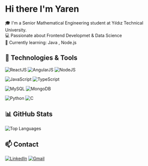 

 # Hi there I'm Yaren
 
🎓 I'm a Senior Mathematical Engineering student at Yıldız Technical University.  
💻 Passionate about Frontend Developmet & Data Science  
🌱 Currently learning: Java , Node.js

## 🔧 Technologies & Tools

![ReactJS](https://img.shields.io/badge/-React_JS-61DAFB?logo=react&logoColor=white&style=flat)
![AngularJS](https://img.shields.io/badge/-Angular_JS-DD0031?logo=angular&logoColor=white&style=flat)
![NodeJS](https://img.shields.io/badge/-Node_JS-339933?logo=node.js&logoColor=white&style=flat)

![JavaScript](https://img.shields.io/badge/-JavaScript-F7DF1E?logo=javascript&logoColor=black&style=flat)
![TypeScript](https://img.shields.io/badge/-TypeScript-3178C6?logo=typescript&logoColor=white&style=flat)

![MySQL](https://img.shields.io/badge/-MySQL-4479A1?logo=mysql&logoColor=white&style=flat)
![MongoDB](https://img.shields.io/badge/-MongoDB-47A248?logo=mongodb&logoColor=white&style=flat)

![Python](https://img.shields.io/badge/-Python-3776AB?logo=python&logoColor=white&style=flat)
![C](https://img.shields.io/badge/-C-00599C?logo=c&logoColor=white&style=flat)


## 📊 GitHub Stats

![Top Languages](https://github-readme-stats.vercel.app/api/top-langs/?username=yarenuludogan&layout=compact&theme=radical)


## 📫 Contact 

[![LinkedIn](https://img.shields.io/badge/-LinkedIn-0A66C2?logo=linkedin&logoColor=white&style=flat)](https://www.linkedin.com/in/yaren-uludo%C4%9Fan-858713228/)
[![Gmail](https://img.shields.io/badge/-yarenuludogan@gmail.com-D14836?logo=gmail&logoColor=white&style=flat)](mailto:yaren.uludogan0@gmail.com)
